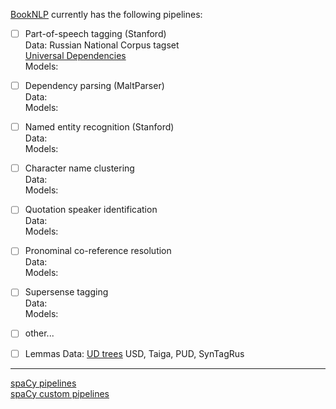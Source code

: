 [BookNLP](https://github.com/dbamman/book-nlp) currently has the following pipelines: 

- [ ] Part-of-speech tagging (Stanford)  
Data: 
Russian National Corpus tagset  
[Universal Dependencies](https://universaldependencies.org/#download)  
Models:  

- [ ] Dependency parsing (MaltParser)  
Data:   
Models:  

- [ ] Named entity recognition (Stanford)  
Data:  
Models:  


- [ ] Character name clustering  
Data:  
Models:  


- [ ] Quotation speaker identification  
Data:  
Models:  


- [ ] Pronominal co-reference resolution  
Data:   
Models:  


- [ ] Supersense tagging  
Data:  
Models:  

- [ ] other...  

- [ ] Lemmas
Data: [UD trees](https://universaldependencies.org/#download) USD, Taiga, PUD, SynTagRus


 --- 
[spaCy pipelines](https://spacy.io/usage/processing-pipelines)  
[spaCy custom pipelines](https://spacy.io/usage/processing-pipelines#custom-components)
